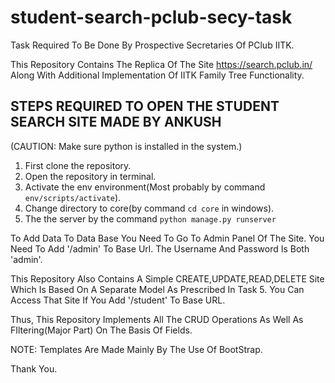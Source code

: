# student-search-pclub-secy-task
 Task Required To Be Done By Prospective Secretaries Of PClub IITK.

This Repository Contains The Replica Of The Site https://search.pclub.in/ Along With Additional Implementation Of IITK Family Tree Functionality.

## STEPS REQUIRED TO OPEN THE STUDENT SEARCH SITE MADE BY ANKUSH
(CAUTION: Make sure python is installed in the system.)

1) First clone the repository.
2) Open the repository in terminal.
3) Activate the env environment(Most probably by command `env/scripts/activate`).
4) Change directory to core(by command `cd core` in windows).
5) The the server by the command `python manage.py runserver`

To Add Data To Data Base You Need To Go To Admin Panel Of The Site. You Need To Add '/admin' To Base Url.
The Username And Password Is Both 'admin'.

This Repository Also Contains A Simple CREATE,UPDATE,READ,DELETE Site Which Is Based On A Separate Model
As Prescribed In Task 5. You Can Access That Site If You Add '/student' To Base URL.

Thus, This Repository Implements All The CRUD Operations As Well As FIltering(Major Part) On The Basis Of Fields.

NOTE: Templates Are Made Mainly By The Use Of BootStrap.

Thank You.